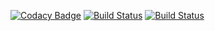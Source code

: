 [![Codacy Badge](https://api.codacy.com/project/badge/Grade/f6bfc00b3fa849b9b0433aeaaa3ef54c)](https://www.codacy.com/app/avenger97/fermi?utm_source=github.com&amp;utm_medium=referral&amp;utm_content=avenger97/fermi&amp;utm_campaign=Badge_Grade)
[![Build Status](https://travis-ci.org/avenger97/fermi.svg?branch=master)](https://travis-ci.org/avenger97/fermi)
[![Build Status](https://travis-ci.org/avenger97/fermi.svg?branch=master)](https://travis-ci.org/avenger97/fermi)
